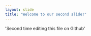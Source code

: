 ```yaml
---
layout: slide
title: "Welcome to our second slide!"
---
```

'Second time editing this file on Github'
